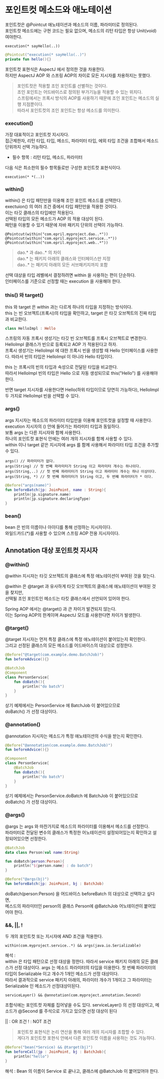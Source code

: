 # 포인트컷 메소드와 애노테이션
포인트컷은 @Pointcut 애노테이션과 메소드의 이름, 파라미터로 정의된다.  
포인트컷 메소드에는 구현 코드는 필요 없으며, 메소드의 리턴 타입은 항상 Unit(void) 여야한다.   

```pointcutexpression
execution(* sayHello(..))
``` 

```kotlin
@Pointcut("execution(* sayHello(..)")
private fun hello(){}
```

포인트컷 표현식은 AspectJ 에서 정의한 것을 차용한다.   
하지만 AspectJ AOP 와 스프링 AOP의 차이로 모든 지시자를 차용하지는 못했다.   

> 포인트컷은 적용할 조인 포인트를 선별하는 것이다.   
> 조인 포인트는 어드바이스로 정의된 부가기능을 적용할 수 있는 위치다.  
> 스프링에서는 프록시 방식의 AOP를 사용하기 때문에 조인 포인트는 메소드의 실행 지점뿐이다.   
> 따라서 포인트컷의 조인 포인트는 항상 메소드를 의미한다.

### execution()
가장 대표적이고 포인트컷 지시자다.   
접근제한자, 리턴 타입, 타입, 메소드, 파라미터 타입, 에외 타입 조건을 조합해서 메소드 단위까지 선택 가능하다.   

* 필수 항목 : 리턴 타입, 메소드, 파라미터

다음 식은 최소한의 필수 항목들로만 구성한 포인트컷 표현식이다.
```pointcutexpression
execution(* *(..))
```

### within()
within() 은 타입 패턴만을 이용해 조인 포인트 메소드를 선택한다.   
exectuion() 의 여러 조건 중에서 타입 패턴만을 적용한 것이다.   
이는 타깃 클래스의 타입에만 적용된다.    
선택된 타입의 모든 메소드가 AOP 의 적용 대상이 된다.     
패턴을 이용할 수 있기 때문에 자바 패키지 단위의 선택이 가능하다.   

```
@Pointcut(within("com.epril.myproject.dao..*"))
@Pointcut(within("com.epril.myproject.service..*"))
@Pointcut(within("com.epril.myproject.web..*"))
```

> dao.* 과 dao..* 의 차이    
> dao.* 는 패키지 아래의 클래스와 인터페이스만 지정      
> dao..* 는 패키지 아래의 모든 서브패키지까지 포함    

선택 대상을 타입 레벨에서 결정하려면 within 을 사용하는 편이 단순하다.   
인터페이스를 기준으로 선정할 때는 execution 을 사용해야 한다.   

### this() 와 target()
this 와 target 은 within 과는 다르게 하나의 타입을 지정하는 방식이다.   
this 는 빈 오브젝트(프록시)의 타입을 확인하고, target 은 타깃 오브젝트의 진짜 타입과 비교한다.   

```kotlin
class HelloImpl : Hello
```

스프링의 자동 프록시 생성기는 타깃 빈 오브젝트를 프록시 오브젝트로 변경한다.   
HelloImpl 클래스가 빈으로 등록되고 AOP 가 적용된다고 하자.   
프록시 생성기는 HelloImpl 에 대한 프록시 빈을 생성할 때 Hello 인터페이스를 사용한다.
따라서 빈의 타입은 HelloImpl 이 아니라 Hello 타입이다.
      
this 는 프록시의 빈의 타입과 속성으로 전달된 타입을 비교한다.  
따라서 HelloImpl 빈의 타입은 Hello 으로 자동 생성되므로 this("Hello") 를 사용해야 한다.

반면 target 지시자를 사용한다면 Hello(하위 타입이므로 당연히 가능하다), HelloImpl 두 가지로 HelloImpl 빈을 선택할 수 있다.   

### args()
args 지시자는 메소드의 파라미터 타입만을 이용해 포인트컷을 설정할 때 사용한다.      
execution 지시자의 () 안에 들어가는 파라미터 타입과 동일하다.    
보통 args 는 다른 지시자와 함께 사용한다.   
하나의 포인트컷 표현식 안에는 여러 개의 지시자를 함께 사용할 수 있다.   
within 이나 target 같은 지시자에 args 를 함께 사용해서 파라미터 타입 조건을 추가할 수 있다.   

```pointcutexpression
args() // 파라미터가 없다.
args(String) // 첫 번째 파라미터가 String 이고 파라미터 개수는 하나이다.
args(String,..) // 첫 번째 파라미터가 String 이고 파라미터 개수는 하나 이상이다.
args(String, *) // 첫 번째 파라미터가 String 이고, 두 번쨰 파라미터가 * 이다.
```

```kotlin
@Before("args(name)")
fun beforeBatch(jp: JoinPoint, name : String){
    println(jp.signature.name)
    println(jp.signature.declaringType)
}
```

### bean()
bean 은 빈의 이름이나 아이디를 통해 선정하는 지시자이다.  
와일드카드(*)를 사용할 수 있으며 스프링 AOP 전용 지시자이다.   


## Annotation 대상 포인트컷 지시자
### @within()
@within 지시자는 타깃 오브젝트의 클래스에 특정 애노테이션이 부여된 것을 찾는다.  

@within 은 @target 과 유사하게 타깃 오브젝트의 클래스에 애노테이션이 부여된 것을 찾지만,   
선택될 조인 포인트인 메소드는 타킷 클래스에서 선언되어 있어야 한다.

Spring AOP 에서는 @target() 과 큰 차이가 발견되지 않는다.  
이는 Spring AOP의 한계이며 AspectJ 모드를 사용한다면 차이가 발생한다.   

### @target()
@target 지시자는 먼저 특정 클래스에 특정 애노테이션이 붙어있는지 확인한다.      
그리고 선정된 클래스의 모든 메소드를 어드바이스의 대상으로 성정한다.

```kotlin
@Before("@target(com.example.demo.BatchJob)")
fun beforeAdvice(){}

@BatchJob
@Component
class PersonService{
    fun doBatch(){
        println("do batch")
    }
}
```

상기 예제에서는 PersonService 에 BatchJob 이 붙어있으므로   
doBatch() 가 선정 대상이다.  

### @annotation()
@annotation 지시자는 메소드가 특정 애노테이션의 수식을 받는지 확인한다.   

```kotlin
@Before("@annotation(com.example.demo.BatchJob)")
fun beforeAdvice(){}

@Component
class PersonService{
    @BatchJob
    fun doBatch(){
        println("do batch")
    }
}
```

상기 예제에서는 PersonService.doBatch 에 BatchJob 이 붙어있으므로   
doBatch() 가 선정 대상이다.     

### @args()
@args 는 args 와 마찬가지로 메소드의 파라미터를 이용해서 메소드를 선정한다.  
파라미터로 전달된 변수의 클래스가 특정한 어노테이션이 설정되어있는지 확인하고 설정되어있으면 선정한다.
```kotlin
@BatchJob
data class Person(val name:String)

fun doBatch(person:Person){
    println("${person.name} : do batch")
}

@Before("@args(bj)")
fun beforeBatch(jp: JoinPoint, bj : BatchJob)
```

doBatch(person:Person) 을 어드바이스 beforeBatch 의 대상으로 선택하고 싶다면,   
메스드의 파라미터인 person의 클래스 Person에 @BatchJob 어노테이션이 붙어있어야 한다.      

### &&, ||, !
두 개의 포인트컷 또는 지시자에 AND 조건을 적용한다.   

```pointcutexpression
within(com.myproject.service..*) && args(java.io.Serializable)
```

해석 :     
within 은 타입 패턴으로 선정 대상을 정한다. 따라서 service 패키지 아래의 모든 클래스가 선정 대상이다.
args 는 메소드 파라미터의 타입을 이용한다. 첫 번째 파라미터의 타입이 Serializable 이고 개수가 1개인 메소드가 선정 대상이다.   
따라서 결과적으로 service 패키지 아래의, 파라미터 개수가 1개이고 그 파라미터는 Serializable 인 메소드가 선정대상이된다.   

```pointcutexpression
serviceLayer() && @annotation(com.myproject.annotation.Second)
```  

조합식에는 포인트컷 자체를 집어넣을 수도 있다.
serviceLayer() 의 선정 대상이고, 메소드가 @Second 를 주석으로 가지고 있으면 선정 대상이 된다

|| : OR 조건
! : NOT 조건

> 포인트컷 표현식은 논리 연산을 통해 여러 개의 지시자를 조합할 수 있다.       
> 게다가 포인트컷 포현식 안에서 다른 포인트컷 이름을 사용하는 것도 가능하다. 

```kotlin
@Before("bean(*Service) && @target(bj)")
fun beforeCall(jp : JoinPoint, bj : BatchJob){
    println("hello")
}
```

해석 : Bean 의 이름이 Service 로 끝나고, 클래스에 @BatchJob 이 붙어있어야 한다.


